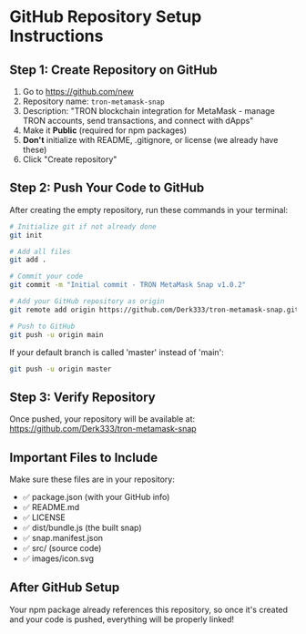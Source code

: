 # GitHub Repository Setup Instructions

## Step 1: Create Repository on GitHub

1. Go to https://github.com/new
2. Repository name: `tron-metamask-snap`
3. Description: "TRON blockchain integration for MetaMask - manage TRON accounts, send transactions, and connect with dApps"
4. Make it **Public** (required for npm packages)
5. **Don't** initialize with README, .gitignore, or license (we already have these)
6. Click "Create repository"

## Step 2: Push Your Code to GitHub

After creating the empty repository, run these commands in your terminal:

```bash
# Initialize git if not already done
git init

# Add all files
git add .

# Commit your code
git commit -m "Initial commit - TRON MetaMask Snap v1.0.2"

# Add your GitHub repository as origin
git remote add origin https://github.com/Derk333/tron-metamask-snap.git

# Push to GitHub
git push -u origin main
```

If your default branch is called 'master' instead of 'main':
```bash
git push -u origin master
```

## Step 3: Verify Repository

Once pushed, your repository will be available at:
https://github.com/Derk333/tron-metamask-snap

## Important Files to Include

Make sure these files are in your repository:
- ✅ package.json (with your GitHub info)
- ✅ README.md
- ✅ LICENSE
- ✅ dist/bundle.js (the built snap)
- ✅ snap.manifest.json
- ✅ src/ (source code)
- ✅ images/icon.svg

## After GitHub Setup

Your npm package already references this repository, so once it's created and your code is pushed, everything will be properly linked!